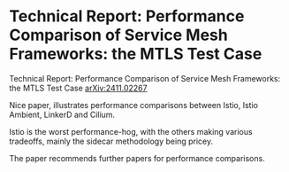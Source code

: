 # Technical Report: Performance Comparison of Service Mesh Frameworks: the MTLS Test Case
Technical Report: Performance Comparison of Service Mesh Frameworks: the MTLS Test Case [arXiv:2411.02267](https://arxiv.org/abs/2411.02267)

Nice paper, illustrates performance comparisons between Istio, Istio Ambient, LinkerD and Cilium.

Istio is the worst performance-hog, with the others making various tradeoffs, mainly the sidecar methodology being pricey. 

The paper recommends further papers for performance comparisons.
